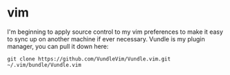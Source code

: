 # vim

I'm beginning to apply source control to my vim preferences to make it easy to sync up on another machine if ever necessary. Vundle is my plugin manager, you can pull it down here:

`git clone https://github.com/VundleVim/Vundle.vim.git ~/.vim/bundle/Vundle.vim`
